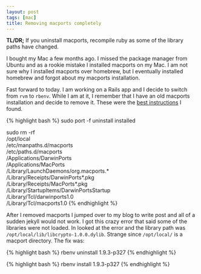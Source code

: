 ```yaml
---
layout: post
tags: [mac]
title: Removing macports completely
---
```


**TL/DR;** If you uninstall macports, recompile ruby as some of the library paths have changed.

I bought my Mac a few months ago. I missed the package manager from Ubuntu and as a rookie mistake I installed macports on my Mac. I am not sure why I installed macports over homebrew, but I eventually installed homebrew and forgot about my macports installation.

Fast forward to today. I am working on a Rails app and I decide to switch from `rvm` to `rbenv`. While I am at it, I remember that I have an old macports installation and decide to remove it. These were the [best instructions](https://gist.github.com/986553) I found.

{% highlight bash %}
sudo port -f uninstall installed

sudo rm -rf \
    /opt/local \
    /etc/manpaths.d/macports \
    /etc/paths.d/macports \
    /Applications/DarwinPorts \
    /Applications/MacPorts \
    /Library/LaunchDaemons/org.macports.* \
    /Library/Receipts/DarwinPorts*.pkg \
    /Library/Receipts/MacPorts*.pkg \
    /Library/StartupItems/DarwinPortsStartup \
    /Library/Tcl/darwinports1.0 \
    /Library/Tcl/macports1.0
{% endhighlight %}

After I removed macports I jumped over to my blog to write post and all of a sudden jekyll would not work. I got this crazy error that said some of the libraries were not loaded. In looked at the error and the library path was `/opt/local/lib/libcrypto-1.0.0.dylib`. Strange since `/opt/local/` is a macport directory. The fix was:

{% highlight bash %}
rbenv uninstall 1.9.3-p327
{% endhighlight %}

{% highlight bash %}
rbenv install 1.9.3-p327
{% endhighlight %}

